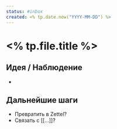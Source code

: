 ```yaml
---
status: #inbox
created: <% tp.date.now("YYYY-MM-DD") %>
---
```


# <% tp.file.title %>

## Идея / Наблюдение

- 

## Дальнейшие шаги

- Превратить в Zettel?
- Связать с [[...]]?
